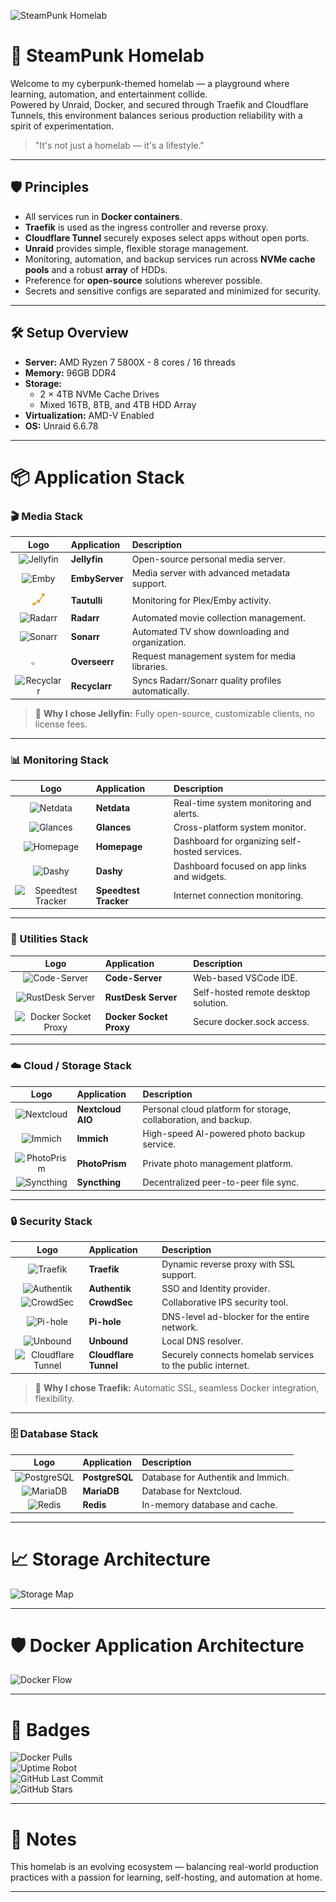 ![SteamPunk Homelab](assets/cover.png)

# 🚀 SteamPunk Homelab

Welcome to my cyberpunk-themed homelab — a playground where learning, automation, and entertainment collide.  
Powered by Unraid, Docker, and secured through Traefik and Cloudflare Tunnels, this environment balances serious production reliability with a spirit of experimentation.

> "It's not just a homelab — it's a lifestyle."

---

## 🛡️ Principles

- All services run in **Docker containers**.
- **Traefik** is used as the ingress controller and reverse proxy.
- **Cloudflare Tunnel** securely exposes select apps without open ports.
- **Unraid** provides simple, flexible storage management.
- Monitoring, automation, and backup services run across **NVMe cache pools** and a robust **array** of HDDs.
- Preference for **open-source** solutions wherever possible.
- Secrets and sensitive configs are separated and minimized for security.

---

## 🛠️ Setup Overview

- **Server:** AMD Ryzen 7 5800X - 8 cores / 16 threads
- **Memory:** 96GB DDR4
- **Storage:**
  - 2 × 4TB NVMe Cache Drives
  - Mixed 16TB, 8TB, and 4TB HDD Array
- **Virtualization:** AMD-V Enabled
- **OS:** Unraid 6.6.78

---

# 📦 Application Stack

### 🎬 Media Stack

| Logo | Application | Description |
|:----:|:------------|:------------|
| <img src="https://cdn.jsdelivr.net/gh/simple-icons/simple-icons/icons/jellyfin.svg" alt="Jellyfin" width="24" /> | **Jellyfin** | Open-source personal media server. |
| <img src="https://cdn.jsdelivr.net/gh/simple-icons/simple-icons/icons/emby.svg" alt="Emby" width="24" /> | **EmbyServer** | Media server with advanced metadata support. |
| <img src="https://raw.githubusercontent.com/Tautulli/Tautulli/master/data/interfaces/default/images/logo.png" alt="Tautulli" width="24" /> | **Tautulli** | Monitoring for Plex/Emby activity. |
| <img src="https://cdn.jsdelivr.net/gh/simple-icons/simple-icons/icons/radarr.svg" alt="Radarr" width="24" /> | **Radarr** | Automated movie collection management. |
| <img src="https://cdn.jsdelivr.net/gh/simple-icons/simple-icons/icons/sonarr.svg" alt="Sonarr" width="24" /> | **Sonarr** | Automated TV show downloading and organization. |
| <img src="https://raw.githubusercontent.com/sct/overseerr/develop/public/logo_full.svg" alt="Overseerr" width="24" /> | **Overseerr** | Request management system for media libraries. |
| <img src="https://raw.githubusercontent.com/Recyclarr/recyclarr/develop/src/assets/logo/recyclarr.svg" alt="Recyclarr" width="24" /> | **Recyclarr** | Syncs Radarr/Sonarr quality profiles automatically. |

> 📌 **Why I chose Jellyfin:** Fully open-source, customizable clients, no license fees.

---

### 📊 Monitoring Stack

| Logo | Application | Description |
|:----:|:------------|:------------|
| <img src="https://cdn.jsdelivr.net/gh/simple-icons/simple-icons/icons/netdata.svg" alt="Netdata" width="24" /> | **Netdata** | Real-time system monitoring and alerts. |
| <img src="https://cdn.jsdelivr.net/gh/simple-icons/simple-icons/icons/glances.svg" alt="Glances" width="24" /> | **Glances** | Cross-platform system monitor. |
| <img src="https://raw.githubusercontent.com/gethomepage/homepage/main/public/logo.png" alt="Homepage" width="24" /> | **Homepage** | Dashboard for organizing self-hosted services. |
| <img src="https://raw.githubusercontent.com/Lissy93/dashy/main/public/icon.png" alt="Dashy" width="24" /> | **Dashy** | Dashboard focused on app links and widgets. |
| <img src="https://cdn.jsdelivr.net/gh/simple-icons/simple-icons/icons/speedtest.svg" alt="Speedtest Tracker" width="24" /> | **Speedtest Tracker** | Internet connection monitoring. |

---

### 🧰 Utilities Stack

| Logo | Application | Description |
|:----:|:------------|:------------|
| <img src="https://cdn.jsdelivr.net/gh/simple-icons/simple-icons/icons/visualstudiocode.svg" alt="Code-Server" width="24" /> | **Code-Server** | Web-based VSCode IDE. |
| <img src="https://cdn.jsdelivr.net/gh/simple-icons/simple-icons/icons/rustdesk.svg" alt="RustDesk Server" width="24" /> | **RustDesk Server** | Self-hosted remote desktop solution. |
| <img src="https://cdn.jsdelivr.net/gh/simple-icons/simple-icons/icons/docker.svg" alt="Docker Socket Proxy" width="24" /> | **Docker Socket Proxy** | Secure docker.sock access. |

---

### ☁️ Cloud / Storage Stack

| Logo | Application | Description |
|:----:|:------------|:------------|
| <img src="https://cdn.jsdelivr.net/gh/simple-icons/simple-icons/icons/nextcloud.svg" alt="Nextcloud" width="24" /> | **Nextcloud AIO** | Personal cloud platform for storage, collaboration, and backup. |
| <img src="https://raw.githubusercontent.com/immich-app/immich/main/apps/website/public/logo-color.png" alt="Immich" width="24" /> | **Immich** | High-speed AI-powered photo backup service. |
| <img src="https://cdn.jsdelivr.net/gh/simple-icons/simple-icons/icons/photoprism.svg" alt="PhotoPrism" width="24" /> | **PhotoPrism** | Private photo management platform. |
| <img src="https://cdn.jsdelivr.net/gh/simple-icons/simple-icons/icons/syncthing.svg" alt="Syncthing" width="24" /> | **Syncthing** | Decentralized peer-to-peer file sync. |

---

### 🔒 Security Stack

| Logo | Application | Description |
|:----:|:------------|:------------|
| <img src="https://cdn.jsdelivr.net/gh/simple-icons/simple-icons/icons/traefik.svg" alt="Traefik" width="24" /> | **Traefik** | Dynamic reverse proxy with SSL support. |
| <img src="https://cdn.jsdelivr.net/gh/simple-icons/simple-icons/icons/authentik.svg" alt="Authentik" width="24" /> | **Authentik** | SSO and Identity provider. |
| <img src="https://cdn.jsdelivr.net/gh/simple-icons/simple-icons/icons/crowdsec.svg" alt="CrowdSec" width="24" /> | **CrowdSec** | Collaborative IPS security tool. |
| <img src="https://cdn.jsdelivr.net/gh/simple-icons/simple-icons/icons/pihole.svg" alt="Pi-hole" width="24" /> | **Pi-hole** | DNS-level ad-blocker for the entire network. |
| <img src="https://www.nlnetlabs.nl/logo/nlnetlabs_logo_color.svg" alt="Unbound" width="24" /> | **Unbound** | Local DNS resolver. |
| <img src="https://cdn.jsdelivr.net/gh/simple-icons/simple-icons/icons/cloudflare.svg" alt="Cloudflare Tunnel" width="24" /> | **Cloudflare Tunnel** | Securely connects homelab services to the public internet. |

> 📌 **Why I chose Traefik:** Automatic SSL, seamless Docker integration, flexibility.

---

### 🗄️ Database Stack

| Logo | Application | Description |
|:----:|:------------|:------------|
| <img src="https://cdn.jsdelivr.net/gh/simple-icons/simple-icons/icons/postgresql.svg" alt="PostgreSQL" width="24" /> | **PostgreSQL** | Database for Authentik and Immich. |
| <img src="https://cdn.jsdelivr.net/gh/simple-icons/simple-icons/icons/mariadb.svg" alt="MariaDB" width="24" /> | **MariaDB** | Database for Nextcloud. |
| <img src="https://cdn.jsdelivr.net/gh/simple-icons/simple-icons/icons/redis.svg" alt="Redis" width="24" /> | **Redis** | In-memory database and cache. |

---

# 📈 Storage Architecture

![Storage Map](assets/storage-map.png)

---

# 🛡️ Docker Application Architecture

![Docker Flow](assets/docker-flow.png)

---

# 🏅 Badges

![Docker Pulls](https://img.shields.io/docker/pulls/linuxserver/plex)  
![Uptime Robot](https://img.shields.io/uptimerobot/ratio/m788597361-XXXXXXXXXXXXX)  
![GitHub Last Commit](https://img.shields.io/github/last-commit/drtechnolust/homelab)  
![GitHub Stars](https://img.shields.io/github/stars/drtechnolust/homelab?style=social)

---

# 📝 Notes

This homelab is an evolving ecosystem — balancing real-world production practices with a passion for learning, self-hosting, and automation at home.

---
